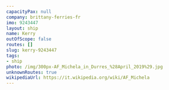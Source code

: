 ```yaml
---
capacityPax: null
company: brittany-ferries-fr
imo: 9243447
layout: ship
name: Kerry
outOfScope: false
routes: []
slug: kerry-9243447
tags:
- ship
photo: /img/300px-AF_Michela_in_Durres_%28April_2019%29.jpg
unknownRoutes: true
wikipediaUrl: https://it.wikipedia.org/wiki/AF_Michela
---
```

